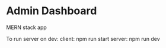 # Admin Dashboard
 MERN stack app

To run server on dev:
 client: npm run start
 server: npm run dev